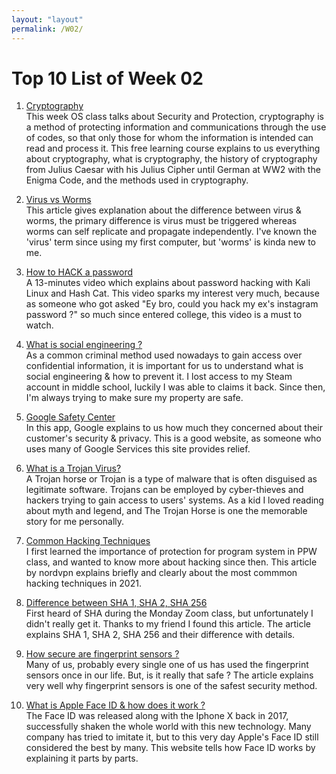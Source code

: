 ```yaml
---
layout: "layout"
permalink: /W02/
---
```


# Top 10 List of Week 02

1. [Cryptography](https://www.khanacademy.org/computing/computer-science/cryptography)<br>
This week OS class talks about Security and Protection, cryptography is a method of protecting information and communications through the use of codes, so that only those for whom the information is intended can read and process it. This free learning course explains to us everything about cryptography, what is cryptography, the history of cryptography from Julius Caesar with his Julius Cipher until German at WW2 with the Enigma Code, and the methods used in cryptography.

2. [Virus vs Worms](https://www.kaspersky.com/resource-center/threats/computer-viruses-vs-worms)<br>
This article gives explanation about the difference between virus & worms, the primary difference is virus must be triggered whereas worms can self replicate and propagate independently. I've known the 'virus' term since using my first computer, but 'worms' is kinda new to me.

3. [How to HACK a password](https://www.youtube.com/watch?v=z4_oqTZJqCo)<br>
A 13-minutes video which explains about password hacking with Kali Linux and Hash Cat. This video sparks my interest very much, because as someone who got asked "Ey bro, could you hack my ex's instagram password ?" so much since entered college, this video is a must to watch.

4. [What is social engineering ?](https://www.webroot.com/us/en/resources/tips-articles/what-is-social-engineering)<br>
As a common criminal method used nowadays to gain access over confidential information, it is important for us to understand what is social engineering & how to prevent it. I lost access to my Steam account in middle school, luckily I was able to claims it back. Since then, I'm always trying to make sure my property are safe.

5. [Google Safety Center](https://safety.google/)<br>
In this app, Google explains to us how much they concerned about their customer's security & privacy. This is a good website, as someone who uses many of Google Services this site provides relief.

6. [What is a Trojan Virus?](https://www.kaspersky.com/resource-center/threats/trojans)<br>
A Trojan horse or Trojan is a type of malware that is often disguised as legitimate software. Trojans can be employed by cyber-thieves and hackers trying to gain access to users' systems.
As a kid I loved reading about myth and legend, and The Trojan Horse is one the memorable story for me personally.

7. [Common Hacking Techniques](https://nordvpn.com/blog/hacking/)<br>
I first learned the importance of protection for program system in PPW class, and wanted to know more about hacking since then. This article by nordvpn explains briefly and clearly about the most commmon hacking techniques in 2021.

8. [Difference between SHA 1, SHA 2, SHA 256](https://sslindonesia.com/perbedaan-sha-1-sha-2-sha-256/)<br>
First heard of SHA during the Monday Zoom class, but unfortunately I didn't really get it. Thanks to my friend I found this article. The article explains SHA 1, SHA 2, SHA 256 and their difference with details.

9. [How secure are fingerprint sensors ?](https://www.kaspersky.com/blog/sas2020-fingerprint-cloning/34929/)<br>
Many of us, probably every single one of us has used the fingerprint sensors once in our life. But, is it really that safe ? The article explains very well why fingerprint sensors is one of the safest security method.

10. [What is Apple Face ID & how does it work ?](https://www.pocket-lint.com/phones/news/apple/142207-what-is-apple-face-id-and-how-does-it-work)<br>
The Face ID was released along with the Iphone X back in 2017, successfully shaken the whole world with this new technology. Many company has tried to imitate it, but to this very day Apple's Face ID still considered the best by many. This website tells how Face ID works by explaining it parts by parts.

